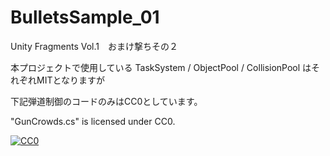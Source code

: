 # BulletsSample_01
Unity Fragments Vol.1　おまけ撃ちその２

本プロジェクトで使用している TaskSystem / ObjectPool / CollisionPool はそれぞれMITとなりますが

下記弾道制御のコードのみはCC0としています。


"GunCrowds.cs" is licensed under CC0.

[![CC0](http://i.creativecommons.org/p/zero/1.0/88x31.png "CC0")](http://creativecommons.org/publicdomain/zero/1.0/deed.ja)
